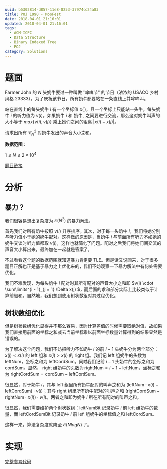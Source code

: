 ```yaml
---
uuid: b5302814-d857-11e8-8253-37974cc24a83
title: POJ 1990 - MooFest
date: 2018-04-01 21:16:01
updated: 2018-04-01 21:16:01
tags: 
  - ACM-ICPC
  - Data Structure
  - Binary Indexed Tree
  - POJ
category: Solutions
---
```


# 题面

Farmer John 的 $N$ 头奶牛要过一种叫做 "哞哞节" 的节日（浓浓的 USACO 乡村风格 23333）。为了庆祝该节日，所有奶牛都要站在一条直线上并哞哞叫。

站在直线上的每头奶牛 $i$ 有一个坐标值 $x(i)$，且一个坐标上只能站一头牛。每头奶牛 $i$ 的听力值为 $v(i)$。如果奶牛 $i$ 和 奶牛 $j$ 之间要进行交流，那么这对奶牛叫声的大小等于 $max\{v(i), v(j)\}$ 乘上她们之间的距离 $|x(i) - x(j)|$。

请求出所有 $\mathcal{C}^{2}_{N}$ 对奶牛发出的声音大小之和。

**数据范围**：

$1 \le N \le 2 \times 10^4$

[题目链接](http://poj.org/problem?id=1990)

# 分析

## 暴力？

我们很容易想出复杂度为 $\mathcal{O}(N^2)$ 的暴力解法。

首先我们对所有奶牛按照 $v(i)$ 升序排序。其次，对于每一头奶牛 $i$，我们将她分别与听力值小于她的奶牛配对。这样做的原因是，当奶牛 $i$ 与前面所有听力不如她的奶牛交谈时听力值都取 $v(i)$，这样也就简化了问题。配对之后我们将她们间交流的声音大小算出来，最终加在一起就是答案了。

不过看看这个题的数据范围就知道暴力肯定要 TLE。但是话又说回来，对于很多题目正解也正是基于暴力之上优化来的，我们不妨观察一下暴力解法中有何处需要优化。

我们不难发现，为每头奶牛 $i$ 配对时其所有配对的声音大小之和即 $v(i) \cdot \sum\limits^{i - 1}_{j = 1} \Delta x(j) $，而后面的求和部分实际上比较类似于计算前缀和。自然地，我们想到使用树状数组对其过程优化。

## 树状数组优化

但是树状数组优化显得并不那么容易，因为计算差值的时候需要取绝对值，故如果我们直接用前面的坐标之和减去当前坐标乘以前面坐标数量计算得到的结果显然是错误的。

为了解决这个问题，我们不妨把听力不如奶牛 $i$ 的前 $i - 1$ 头奶牛分为两个部分：$x(j) < x(i)$ 的 $\text{left}$ 组和 $x(j) > x(i)$ 的 $\text{right}$ 组。我们记 $\text{left}$ 组奶牛的头数为 $\text{leftNum}$，坐标之和为 $\text{leftCordSum}$。同时我们记前 $i - 1$ 头奶牛的坐标之和为 $\text{cordSum}$。显然， $\text{right}$ 组奶牛的头数为 $\text{rightNum} = i - 1 - \text{leftNum}$，坐标之和为 $\text{rightCordSum} = \text{cordSum} - \text{leftCordSum}$。

很显然，对于奶牛 $i$，其与 $\text{left}$ 组里所有奶牛配对的叫声之和为 $(\text{leftNum} \cdot x(i) - \text{leftCordSum}) \cdot v(i)$；其与 $\text{right}$ 组里所有奶牛配对的叫声之和 $(\text{rightCordSum} - \text{rightNum} \cdot x(i)) \cdot v(i)$。两者之和即为奶牛 $i$ 所在所有配对的叫声之和。

很显然，我们需要维护两个树状数组：$\text{leftNumBit}$ 记录奶牛 $i$ 前 $\text{left}$ 组奶牛的数量，而 $\text{leftCordSumBit}$ 记录奶牛 $i$ 前 $\text{left}$ 组奶牛的坐标值之和 $\text{leftCordSum}$。

这样一来，算法复杂度就降至 $\mathcal{O}(NlogN)$ 了。

# 实现

[完整参考代码](https://github.com/codgician/ICPC/blob/master/POJ/1990/binary_indexed_tree.cpp)